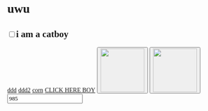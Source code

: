 <!DOCTYPE html>
<html lang="en">
<head>
    <meta charset="UTF-8" />
    <meta name="viewport" content="width=device-width, initial-scale=1.0" />
    <style>
        * {
            font-family: "Comic Sans MS", "Comic Sans";
        }
    </style>
    <title>LOLOLOLO</title>
</head>
<body>
    <h1>uwu</h1>
    <h2><input type="checkbox" class="catboy" />i am a catboy</h2>
    <a href="?ddd">ddd</a>
    <a href="?ddd2">ddd2</a>
    <a href="?corn">corn</a>
    <a href="https://minislel.github.io">CLICK HERE BOY</a>
    <button class="napierdalacz">
        <img src="https://i.imgur.com/31fA5CM.png" width="100" height="100" />
    </button>
    <button class="napierdalacz-stop">
        <img src="https://i.imgur.com/sgQXzaw.png" width="100" height="100" alt="" />
    </button>
    <input type="number" class="loyalityId" value="985" />
    <script>
        let coupons = [
            37125,
            53279,
            53705,
            53742,
            53746,
            53748,
            53765,
            53801,
            53802,
            53803,
            53804,
            53805,
            53806,
            53807,
            53808,
            53809,
            53810,
        ];
        let intid = null;
        document.querySelector(".napierdalacz").addEventListener("click", () => {
            if (intid) clearInterval(intid);
            intid = setInterval(() => {
                getPrize(
                    mcd.bridge,
                    parseInt(document.querySelector(".loyalityId").value)
                );
                if (document.querySelector(".catboy").checked) {
                    document.querySelector(".loyalityId").value =
                        parseInt(document.querySelector(".loyalityId").value) - 1;
                }
            }, 2500);
        });
        document.querySelector(".napierdalacz-stop").addEventListener("click", () => {
            if (intid) clearInterval(intid);
        });
        document.addEventListener("mcdBridgeReady", function (e) {
            console.log(mcd.bridge);
            console.log("gowno");
            let offerActivation = mcd.bridge.message("offerActivation");
            let deals = mcd.bridge.message("deals");
            let user = mcd.bridge.message("user");
            user.send({
                promptlogin: true
            });
            user.on("data", function (data) {
                console.log(JSON.stringify(data));
                console.log("gowno");
                //   getPrize(offerActivation);
                let i = 985;
            });
            user.on("error", function (error) {});
            user.on("done", function () {});
        });
        function getPrize(bridge, loyalityId) {
            let couponId = coupons[Math.floor(Math.random() * coupons.length) + 1 - 1];
            let offerActivation = bridge.message("offerActivation")
            let offers = bridge.message("offers")
            offers.send({
                getRedeemedOffers: true
            });
            offerActivation.send({
                loyaltyId: 2400,
                autoActivate: false,
                rewardId: 97983
            });
            offerActivation.on("data", function (data) {
                console.log("offer activation data", loyalityId, data[0]);
            });
            offerActivation.on("error", function (error) {
                console.warn("MCD ERROR", loyalityId, JSON.stringify(error));
            });
            offerActivation.on("done", function () {
                console.log("corn done 11", loyalityId);
            });

            offers.on("data", function (data) {
                console.log("offers data", loyalityId, data[0]);
            });
            offers.on("error", function (error) {
                console.warn("offers MCD ERROR", loyalityId, JSON.stringify(error));
            });
            offers.on("done", function () {
                console.log("offers done 22", loyalityId);
            });
        }
    </script>
    <script src="//cdn.jsdelivr.net/npm/eruda"></script>
    <script>
        eruda.init();
    </script>
</body>
</html>

